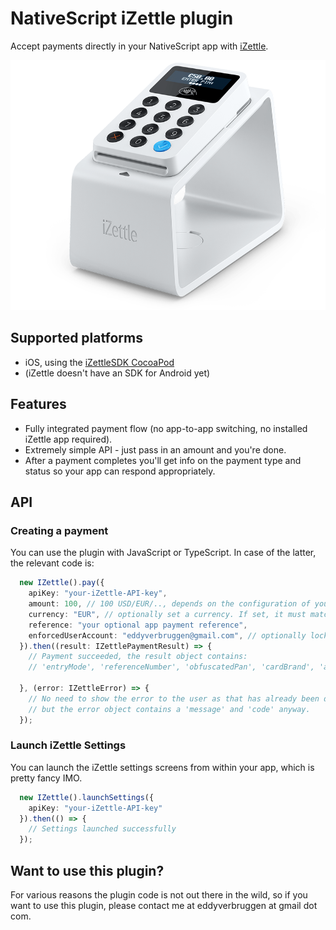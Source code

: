 NativeScript iZettle plugin
===========================
Accept payments directly in your NativeScript app with [iZettle](https://www.izettle.com/).

<img src="https://raw.githubusercontent.com/EddyVerbruggen/nativescript-izettle/master/media/izettle-card-reader.png" width="644px" height="400px">

## Supported platforms
* iOS, using the [iZettleSDK CocoaPod](https://cocoapods.org/pods/iZettleSDK)
* (iZettle doesn't have an SDK for Android yet)

## Features
* Fully integrated payment flow (no app-to-app switching, no installed iZettle app required).
* Extremely simple API - just pass in an amount and you're done.
* After a payment completes you'll get info on the payment type and status so your app can respond appropriately.

## API

### Creating a payment
You can use the plugin with JavaScript or TypeScript. In case of the latter, the relevant code is:

```typescript
  new IZettle().pay({
    apiKey: "your-iZettle-API-key",
    amount: 100, // 100 USD/EUR/.., depends on the configuration of your iZettle account
    currency: "EUR", // optionally set a currency. If set, it must match you iZettle account's currency, or you'll get an error.
    reference: "your optional app payment reference",
    enforcedUserAccount: "eddyverbruggen@gmail.com", // optionally lock login to a certain account (readonly if set)
  }).then((result: IZettlePaymentResult) => {
    // Payment succeeded, the result object contains:
    // 'entryMode', 'referenceNumber', 'obfuscatedPan', 'cardBrand', 'authorizationCode', 'applicationName'.

  }, (error: IZettleError) => {
    // No need to show the error to the user as that has already been done by the iZettle UI,
    // but the error object contains a 'message' and 'code' anyway.
  });
```

### Launch iZettle Settings
You can launch the iZettle settings screens from within your app, which is pretty fancy IMO.

```typescript
  new IZettle().launchSettings({
    apiKey: "your-iZettle-API-key"
  }).then(() => {
    // Settings launched successfully
  });
```

## Want to use this plugin?
For various reasons the plugin code is not out there in the wild, so if you want to use this plugin,
please contact me at eddyverbruggen at gmail dot com.